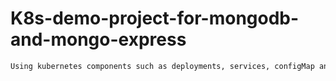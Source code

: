 # K8s-demo-project-for-mongodb-and-mongo-express
```bash
Using kubernetes components such as deployments, services, configMap and secret, this is a demo project for exposing mongo-express application by an external ip-address using a loadBalancer type service and connecting it to mongodb by internal clusterIP service.
```
